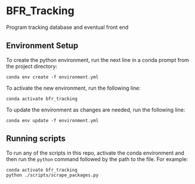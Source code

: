 # BFR_Tracking

Program tracking database and eventual front end

## Environment Setup

To create the python environment, run the next line in a conda prompt from the project directory:

```
conda env create -f environment.yml
```

To activate the new environment, run the following line:

```
conda activate bfr_tracking
```

To update the environment as changes are needed, run the following line:

```
conda env update -f environment.yml
```

## Running scripts

To run any of the scripts in this repo, activate the conda environment and then run the `python` command followed by the path to the file. For example:

```
conda activate bfr_tracking
python ./scripts/scrape_packages.py
```
